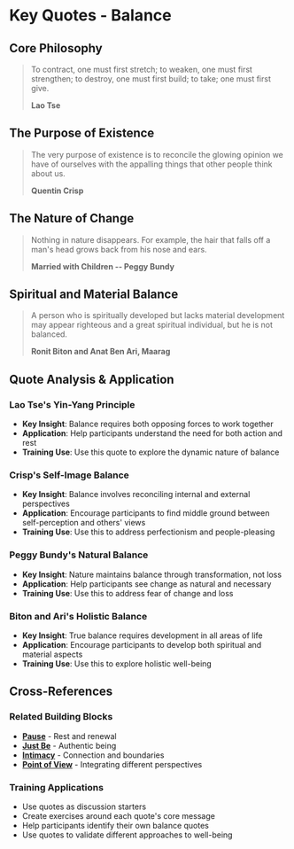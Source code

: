 # Key Quotes - Balance

## Core Philosophy

> To contract, one must first stretch; to weaken, one must first strengthen; to destroy, one must first build; to take; one must first give.
> 
> **Lao Tse**

## The Purpose of Existence

> The very purpose of existence is to reconcile the glowing opinion we have of ourselves with the appalling things that other people think about us.
> 
> **Quentin Crisp**

## The Nature of Change

> Nothing in nature disappears. For example, the hair that falls off a man's head grows back from his nose and ears.
> 
> **Married with Children -- Peggy Bundy**

## Spiritual and Material Balance

> A person who is spiritually developed but lacks material development may appear righteous and a great spiritual individual, but he is not balanced.
> 
> **Ronit Biton and Anat Ben Ari, Maarag**

## Quote Analysis & Application

### Lao Tse's Yin-Yang Principle
- **Key Insight**: Balance requires both opposing forces to work together
- **Application**: Help participants understand the need for both action and rest
- **Training Use**: Use this quote to explore the dynamic nature of balance

### Crisp's Self-Image Balance
- **Key Insight**: Balance involves reconciling internal and external perspectives
- **Application**: Encourage participants to find middle ground between self-perception and others' views
- **Training Use**: Use this to address perfectionism and people-pleasing

### Peggy Bundy's Natural Balance
- **Key Insight**: Nature maintains balance through transformation, not loss
- **Application**: Help participants see change as natural and necessary
- **Training Use**: Use this to address fear of change and loss

### Biton and Ari's Holistic Balance
- **Key Insight**: True balance requires development in all areas of life
- **Application**: Encourage participants to develop both spiritual and material aspects
- **Training Use**: Use this to explore holistic well-being

## Cross-References

### Related Building Blocks
- **[Pause](../pause/README.md)** - Rest and renewal
- **[Just Be](../just-be/README.md)** - Authentic being
- **[Intimacy](../intimacy/README.md)** - Connection and boundaries
- **[Point of View](../point-of-view/README.md)** - Integrating different perspectives

### Training Applications
- Use quotes as discussion starters
- Create exercises around each quote's core message
- Help participants identify their own balance quotes
- Use quotes to validate different approaches to well-being
